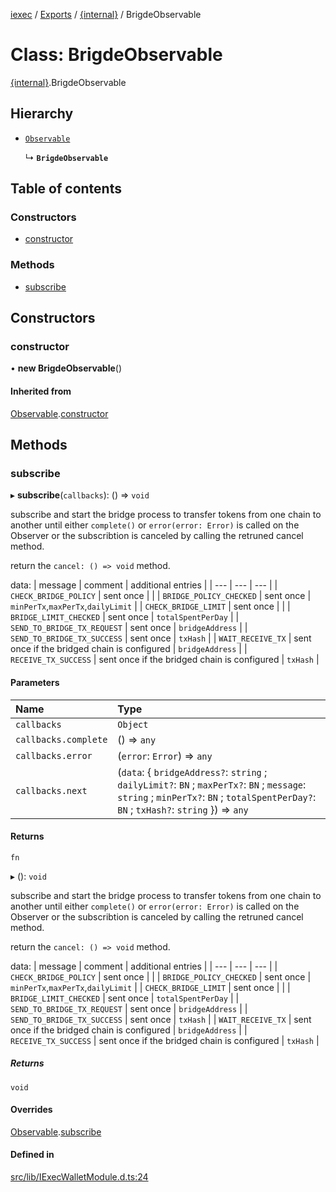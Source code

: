 [iexec](../README.md) / [Exports](../modules.md) / [{internal}](../modules/internal_.md) / BrigdeObservable

# Class: BrigdeObservable

[{internal}](../modules/internal_.md).BrigdeObservable

## Hierarchy

- [`Observable`](internal_.Observable.md)

  ↳ **`BrigdeObservable`**

## Table of contents

### Constructors

- [constructor](internal_.BrigdeObservable.md#constructor)

### Methods

- [subscribe](internal_.BrigdeObservable.md#subscribe)

## Constructors

### constructor

• **new BrigdeObservable**()

#### Inherited from

[Observable](internal_.Observable.md).[constructor](internal_.Observable.md#constructor)

## Methods

### subscribe

▸ **subscribe**(`callbacks`): () => `void`

subscribe and start the bridge process to transfer tokens from one chain to another until either `complete()` or `error(error: Error)` is called on the Observer or the subscribtion is canceled by calling the retruned cancel method.

return the `cancel: () => void` method.

data:
| message | comment | additional entries |
| --- | --- | --- |
| `CHECK_BRIDGE_POLICY` | sent once | |
| `BRIDGE_POLICY_CHECKED` | sent once | `minPerTx`,`maxPerTx`,`dailyLimit` |
| `CHECK_BRIDGE_LIMIT` | sent once |  |
| `BRIDGE_LIMIT_CHECKED` | sent once | `totalSpentPerDay` |
| `SEND_TO_BRIDGE_TX_REQUEST` | sent once | `bridgeAddress` |
| `SEND_TO_BRIDGE_TX_SUCCESS` | sent once | `txHash` |
| `WAIT_RECEIVE_TX` | sent once if the bridged chain is configured | `bridgeAddress` |
| `RECEIVE_TX_SUCCESS` | sent once if the bridged chain is configured | `txHash` |

#### Parameters

| Name | Type |
| :------ | :------ |
| `callbacks` | `Object` |
| `callbacks.complete` | () => `any` |
| `callbacks.error` | (`error`: `Error`) => `any` |
| `callbacks.next` | (`data`: { `bridgeAddress?`: `string` ; `dailyLimit?`: `BN` ; `maxPerTx?`: `BN` ; `message`: `string` ; `minPerTx?`: `BN` ; `totalSpentPerDay?`: `BN` ; `txHash?`: `string`  }) => `any` |

#### Returns

`fn`

▸ (): `void`

subscribe and start the bridge process to transfer tokens from one chain to another until either `complete()` or `error(error: Error)` is called on the Observer or the subscribtion is canceled by calling the retruned cancel method.

return the `cancel: () => void` method.

data:
| message | comment | additional entries |
| --- | --- | --- |
| `CHECK_BRIDGE_POLICY` | sent once | |
| `BRIDGE_POLICY_CHECKED` | sent once | `minPerTx`,`maxPerTx`,`dailyLimit` |
| `CHECK_BRIDGE_LIMIT` | sent once |  |
| `BRIDGE_LIMIT_CHECKED` | sent once | `totalSpentPerDay` |
| `SEND_TO_BRIDGE_TX_REQUEST` | sent once | `bridgeAddress` |
| `SEND_TO_BRIDGE_TX_SUCCESS` | sent once | `txHash` |
| `WAIT_RECEIVE_TX` | sent once if the bridged chain is configured | `bridgeAddress` |
| `RECEIVE_TX_SUCCESS` | sent once if the bridged chain is configured | `txHash` |

##### Returns

`void`

#### Overrides

[Observable](internal_.Observable.md).[subscribe](internal_.Observable.md#subscribe)

#### Defined in

[src/lib/IExecWalletModule.d.ts:24](https://github.com/iExecBlockchainComputing/iexec-sdk/blob/29964cf/src/lib/IExecWalletModule.d.ts#L24)
